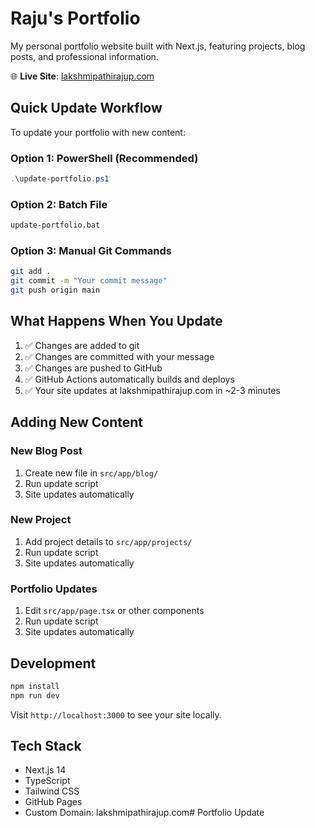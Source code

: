 # Raju's Portfolio

My personal portfolio website built with Next.js, featuring projects, blog posts, and professional information.

🌐 **Live Site**: [lakshmipathirajup.com](https://lakshmipathirajup.com)

## Quick Update Workflow

To update your portfolio with new content:

### Option 1: PowerShell (Recommended)
```powershell
.\update-portfolio.ps1
```

### Option 2: Batch File
```cmd
update-portfolio.bat
```

### Option 3: Manual Git Commands
```bash
git add .
git commit -m "Your commit message"
git push origin main
```

## What Happens When You Update

1. ✅ Changes are added to git
2. ✅ Changes are committed with your message
3. ✅ Changes are pushed to GitHub
4. ✅ GitHub Actions automatically builds and deploys
5. ✅ Your site updates at lakshmipathirajup.com in ~2-3 minutes

## Adding New Content

### New Blog Post
1. Create new file in `src/app/blog/`
2. Run update script
3. Site updates automatically

### New Project
1. Add project details to `src/app/projects/`
2. Run update script
3. Site updates automatically

### Portfolio Updates
1. Edit `src/app/page.tsx` or other components
2. Run update script
3. Site updates automatically

## Development

```bash
npm install
npm run dev
```

Visit `http://localhost:3000` to see your site locally.

## Tech Stack

- Next.js 14
- TypeScript
- Tailwind CSS
- GitHub Pages
- Custom Domain: lakshmipathirajup.com#   P o r t f o l i o   U p d a t e  
 